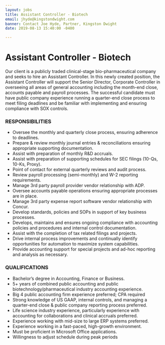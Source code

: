```yaml
---
layout: jobs
title: Assistant Controller - Biotech
email: jhyde@kingstondwight.com
banner: Contact Joe Hyde, Partner, Kingston Dwight
date: 2019-08-13 15:40:00 -0400

---
```

# **Assistant Controller - Biotech**

Our client is a publicly traded clinical-stage bio-pharmaceutical company and seeks to hire an Assistant Controller. In this newly created position, the Assistant Controller will support the Senior Director, Corporate Controller in overseeing all areas of general accounting including the month-end close, accounts payable and payroll processes. The successful candidate must have public company experience running a quarter-end close process to meet filing deadlines and be familiar with implementing and ensuring compliance with SOX controls.

### **RESPONSIBILITIES**

* Oversee the monthly and quarterly close process, ensuring adherence to deadlines.
* Prepare & review monthly journal entries & reconciliations ensuring appropriate supporting documentation.
* Assist with preparation of monthly R&D accruals.
* Assist with preparation of supporting schedules for SEC filings (10-Qs, 10-Ks, Proxy).
* Point of contact for external quarterly reviews and audit process.
* Review payroll processing (semi-monthly) and W-2 reporting requirements.
* Manage 3rd party payroll provider vendor relationship with ADP.
* Oversee accounts payable operations ensuring appropriate processes are in place.
* Manage 3rd party expense report software vendor relationship with Concur.
* Develop standards, policies and SOPs in support of key business processes.
* Develops, maintains and ensures ongoing compliance with accounting policies and procedures and internal control documentation.
* Assist with the completion of tax related filings and projects.
* Drive internal process improvements and continually identify opportunities for automation to maximize system capabilities.
* Provide accounting support for special projects and ad-hoc reporting and analysis as necessary.

### **QUALIFICATIONS**

* Bachelor’s degree in Accounting, Finance or Business.
* 5+ years of combined public accounting and public biotechnology/pharmaceutical industry accounting experience.
* Big 4 public accounting firm experience preferred; CPA required
* Strong knowledge of US GAAP, internal controls, and managing a quarter-end close & public company reporting process preferred.
* Life science industry experience, particularly experience with accounting for collaborations and clinical accruals preferred.
* Experience working with mid-size to large ERP systems preferred.
* Experience working in a fast-paced, high-growth environment.
* Must be proficient in Microsoft Office applications.
* Willingness to adjust schedule during peak periods